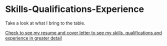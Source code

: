 # Skills-Qualifications-Experience
Take a look at what I bring to the table.

[Check to see my resume and cover letter to see my skills, qualifications and experience in greater detail](https://www.google.com)
